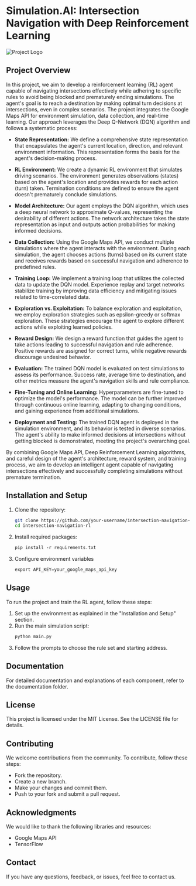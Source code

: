 # Simulation.AI: Intersection Navigation with Deep Reinforcement Learning

![Project Logo](Project_Logo.png)

## Project Overview

In this project, we aim to develop a reinforcement learning (RL) agent capable of navigating intersections effectively while adhering to specific rules to avoid being blocked and prematurely ending simulations. The agent's goal is to reach a destination by making optimal turn decisions at intersections, even in complex scenarios. The project integrates the Google Maps API for environment simulation, data collection, and real-time learning. Our approach leverages the Deep Q-Network (DQN) algorithm and follows a systematic process:

- **State Representation:** We define a comprehensive state representation that encapsulates the agent's current location, direction, and relevant environment information. This representation forms the basis for the agent's decision-making process.

- **RL Environment:** We create a dynamic RL environment that simulates driving scenarios. The environment generates observations (states) based on the agent's location and provides rewards for each action (turn) taken. Termination conditions are defined to ensure the agent doesn't prematurely conclude simulations.

- **Model Architecture:** Our agent employs the DQN algorithm, which uses a deep neural network to approximate Q-values, representing the desirability of different actions. The network architecture takes the state representation as input and outputs action probabilities for making informed decisions.

- **Data Collection:** Using the Google Maps API, we conduct multiple simulations where the agent interacts with the environment. During each simulation, the agent chooses actions (turns) based on its current state and receives rewards based on successful navigation and adherence to predefined rules.

- **Training Loop:** We implement a training loop that utilizes the collected data to update the DQN model. Experience replay and target networks stabilize training by improving data efficiency and mitigating issues related to time-correlated data.

- **Exploration vs. Exploitation:** To balance exploration and exploitation, we employ exploration strategies such as epsilon-greedy or softmax exploration. These strategies encourage the agent to explore different actions while exploiting learned policies.

- **Reward Design:** We design a reward function that guides the agent to take actions leading to successful navigation and rule adherence. Positive rewards are assigned for correct turns, while negative rewards discourage undesired behavior.

- **Evaluation:** The trained DQN model is evaluated on test simulations to assess its performance. Success rate, average time to destination, and other metrics measure the agent's navigation skills and rule compliance.

- **Fine-Tuning and Online Learning:** Hyperparameters are fine-tuned to optimize the model's performance. The model can be further improved through continuous online learning, adapting to changing conditions, and gaining experience from additional simulations.

- **Deployment and Testing:** The trained DQN agent is deployed in the simulation environment, and its behavior is tested in diverse scenarios. The agent's ability to make informed decisions at intersections without getting blocked is demonstrated, meeting the project's overarching goal.

By combining Google Maps API, Deep Reinforcement Learning algorithms, and careful design of the agent's architecture, reward system, and training process, we aim to develop an intelligent agent capable of navigating intersections effectively and successfully completing simulations without premature termination.

## Installation and Setup

1. Clone the repository:
   ```sh
   git clone https://github.com/your-username/intersection-navigation-rl.git
   cd intersection-navigation-rl

2. Install required packages:
   ```txt
   pip install -r requirements.txt

4. Configure environment variables
   ```py
   export API_KEY=your_google_maps_api_key

## Usage
To run the project and train the RL agent, follow these steps:

1. Set up the environment as explained in the "Installation and Setup" section.
2. Run the main simulation script:
   ```sh
   python main.py
3. Follow the prompts to choose the rule set and starting address.

## Documentation
For detailed documentation and explanations of each component, refer to the documentation folder.

## License
This project is licensed under the MIT License. See the LICENSE file for details.

## Contributing
We welcome contributions from the community. To contribute, follow these steps:

- Fork the repository.
- Create a new branch.
- Make your changes and commit them.
- Push to your fork and submit a pull request.

## Acknowledgments
We would like to thank the following libraries and resources:

- Google Maps API
- TensorFlow

## Contact
If you have any questions, feedback, or issues, feel free to contact us.
